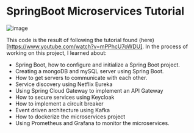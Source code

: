 # SpringBoot Microservices Tutorial
![image](https://github.com/PhilAldridge/springBootMicroserviceTutorial/assets/105776682/7148b1aa-4d56-4c99-a027-91f2834b9aa9)

This code is the result of following the tutorial found (here)[https://www.youtube.com/watch?v=mPPhcU7oWDU]. In the process of working on this project, I learned about:
- Spring Boot, how to configure and initialize a Spring Boot project.
- Creating a mongoDB and mySQL server using Spring Boot.
- How to get servers to communicate with each other.
- Service discovery using Netflix Eureka
- Using Spring Cloud Gateway to implement an API Gateway
- How to secure services using Keycloak
- How to implement a circuit breaker
- Event driven architecture using Kafka
- How to dockerize the microservices project
- Using Prometheus and Grafana to monitor the microservices.
